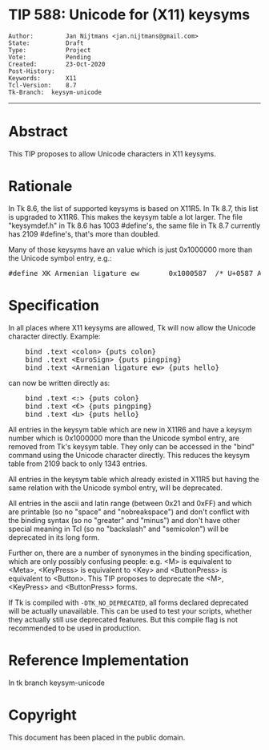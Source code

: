 # TIP 588: Unicode for (X11) keysyms
	Author:         Jan Nijtmans <jan.nijtmans@gmail.com>
	State:          Draft
	Type:           Project
	Vote:           Pending
	Created:        23-Oct-2020
	Post-History:   
	Keywords:       X11
	Tcl-Version:    8.7
	Tk-Branch:	keysym-unicode
-----

# Abstract

This TIP proposes to allow Unicode characters in X11 keysyms.

# Rationale

In Tk 8.6, the list of supported keysyms is based on X11R5. In Tk 8.7,
this list is upgraded to X11R6. This makes the keysym table a lot larger. The
file "keysymdef.h" in Tk 8.6 has 1003 #define\'s, the same file in Tk 8.7
currently has 2109 #define\'s, that's more than doubled.

Many of those keysyms have an value which is just 0x1000000 more than the
Unicode symbol entry, e.g.:

<pre>
#define XK_Armenian_ligature_ew       0x1000587  /* U+0587 ARMENIAN SMALL LIGATURE ECH YIWN */
</pre>

# Specification

In all places where X11 keysyms are allowed, Tk will now allow the Unicode
character directly. Example:

<pre>
    bind .text &lt;colon> {puts colon}
    bind .text &lt;EuroSign> {puts pingping}
    bind .text &lt;Armenian_ligature_ew> {puts hello}
</pre>

can now be written directly as:

<pre>
    bind .text &lt;:> {puts colon}
    bind .text &lt;€> {puts pingping}
    bind .text &lt;և> {puts hello}
</pre>

All entries in the keysym table which are new in X11R6 and have a keysym
number which is 0x1000000 more than the Unicode symbol entry, are
removed from Tk's keysym table. They only can be accessed in the
"bind" command using the Unicode character directly. This reduces
the keysym table from 2109 back to only 1343 entries.

All entries in the keysym table which already existed in X11R5 but having
the same relation with the Unicode symbol entry, will be deprecated.

All entries in the ascii and latin range (between 0x21 and 0xFF) and which
are printable (so no "space" and "nobreakspace") and don't conflict with
the binding syntax (so no "greater" and "minus") and don't have other
special meaning in Tcl (so no "backslash" and "semicolon") will be
deprecated in its long form.

Further on, there are a number of synonymes in the binding specification,
which are only possibly confusing people: e.g. \<M\> is equivalent to \<Meta\>,
\<KeyPress\> is equivalent to \<Key\> and \<ButtonPress\> is equivalent to \<Button\>.
This TIP proposes to deprecate the \<M\>, \<KeyPress\> and \<ButtonPress\> forms.

If Tk is compiled with `-DTK_NO_DEPRECATED`, all forms declared deprecated will
be actually unavailable. This can be used to test your scripts, whether
they actually still use deprecated features. But this compile flag is
not recommended to be used in production.

# Reference Implementation

In tk branch keysym-unicode

# Copyright

This document has been placed in the public domain.
